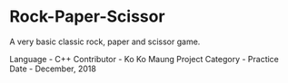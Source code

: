 # Rock-Paper-Scissor
A very basic classic rock, paper and scissor game.

Language                            - C++
Contributor                         - Ko Ko Maung
Project Category                    - Practice
Date                                - December, 2018
